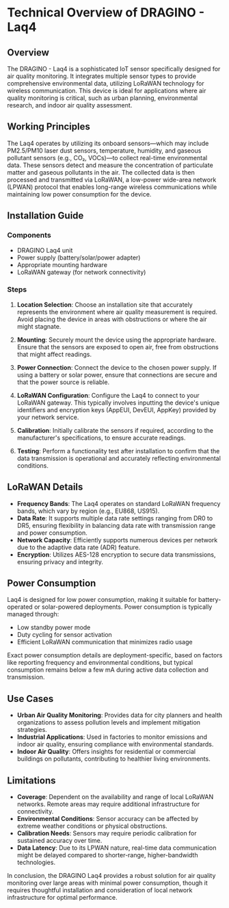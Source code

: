 # Technical Overview of DRAGINO - Laq4

## Overview
The DRAGINO - Laq4 is a sophisticated IoT sensor specifically designed for air quality monitoring. It integrates multiple sensor types to provide comprehensive environmental data, utilizing LoRaWAN technology for wireless communication. This device is ideal for applications where air quality monitoring is critical, such as urban planning, environmental research, and indoor air quality assessment.

## Working Principles
The Laq4 operates by utilizing its onboard sensors—which may include PM2.5/PM10 laser dust sensors, temperature, humidity, and gaseous pollutant sensors (e.g., CO₂, VOCs)—to collect real-time environmental data. These sensors detect and measure the concentration of particulate matter and gaseous pollutants in the air. The collected data is then processed and transmitted via LoRaWAN, a low-power wide-area network (LPWAN) protocol that enables long-range wireless communications while maintaining low power consumption for the device.

## Installation Guide
### Components
- DRAGINO Laq4 unit
- Power supply (battery/solar/power adapter)
- Appropriate mounting hardware
- LoRaWAN gateway (for network connectivity)

### Steps
1. **Location Selection**: Choose an installation site that accurately represents the environment where air quality measurement is required. Avoid placing the device in areas with obstructions or where the air might stagnate.
   
2. **Mounting**: Securely mount the device using the appropriate hardware. Ensure that the sensors are exposed to open air, free from obstructions that might affect readings.

3. **Power Connection**: Connect the device to the chosen power supply. If using a battery or solar power, ensure that connections are secure and that the power source is reliable.

4. **LoRaWAN Configuration**: Configure the Laq4 to connect to your LoRaWAN gateway. This typically involves inputting the device's unique identifiers and encryption keys (AppEUI, DevEUI, AppKey) provided by your network service.

5. **Calibration**: Initially calibrate the sensors if required, according to the manufacturer's specifications, to ensure accurate readings.

6. **Testing**: Perform a functionality test after installation to confirm that the data transmission is operational and accurately reflecting environmental conditions.

## LoRaWAN Details
- **Frequency Bands**: The Laq4 operates on standard LoRaWAN frequency bands, which vary by region (e.g., EU868, US915).
- **Data Rate**: It supports multiple data rate settings ranging from DR0 to DR5, ensuring flexibility in balancing data rate with transmission range and power consumption.
- **Network Capacity**: Efficiently supports numerous devices per network due to the adaptive data rate (ADR) feature.
- **Encryption**: Utilizes AES-128 encryption to secure data transmissions, ensuring privacy and integrity.

## Power Consumption
Laq4 is designed for low power consumption, making it suitable for battery-operated or solar-powered deployments. Power consumption is typically managed through:
- Low standby power mode
- Duty cycling for sensor activation
- Efficient LoRaWAN communication that minimizes radio usage

Exact power consumption details are deployment-specific, based on factors like reporting frequency and environmental conditions, but typical consumption remains below a few mA during active data collection and transmission.

## Use Cases
- **Urban Air Quality Monitoring**: Provides data for city planners and health organizations to assess pollution levels and implement mitigation strategies.
- **Industrial Applications**: Used in factories to monitor emissions and indoor air quality, ensuring compliance with environmental standards.
- **Indoor Air Quality**: Offers insights for residential or commercial buildings on pollutants, contributing to healthier living environments.

## Limitations
- **Coverage**: Dependent on the availability and range of local LoRaWAN networks. Remote areas may require additional infrastructure for connectivity.
- **Environmental Conditions**: Sensor accuracy can be affected by extreme weather conditions or physical obstructions.
- **Calibration Needs**: Sensors may require periodic calibration for sustained accuracy over time.
- **Data Latency**: Due to its LPWAN nature, real-time data communication might be delayed compared to shorter-range, higher-bandwidth technologies. 

In conclusion, the DRAGINO Laq4 provides a robust solution for air quality monitoring over large areas with minimal power consumption, though it requires thoughtful installation and consideration of local network infrastructure for optimal performance.